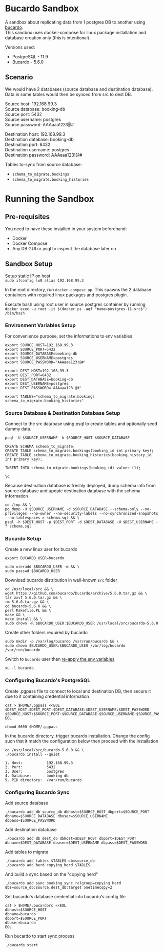 # Bucardo Sandbox

A sandbox about replicating data from 1 postgres DB to another using [bucardo](https://bucardo.org/).  
This sandbox uses docker-compose for linux package installation and database creation only (this is intentional).

Versions used:  
- PostgreSQL - 11.9
- Bucardo - 5.6.0

## Scenario

We would have 2 databases (source database and destination database). Data in some tables would then be synced from src to dest DB.

Source host: 192.168.99.3  
Source database: booking-db  
Source port: 5432  
Source username: postgres  
Source password: AAAaaa123!@#

Destination host: 192.168.99.3  
Destination database: booking-db  
Destination port: 6432  
Destination username: postgres  
Destination password: AAAaaa123!@#

Tables to-sync from source database:  
- `schema_to_migrate.bookings`
- `schema_to_migrate.booking_histories`

# Running the Sandbox

## Pre-requisites

You need to have these installed in your system beforehand:  
- Docker
- Docker Compose
- Any DB GUI or psql to inspect the database later on

## Sandbox Setup

Setup static IP on host  
`sudo ifconfig lo0 alias 192.168.99.3`

In the root directory, run `docker-compose up`. This spawns the 2 database containers with required linux packages and postgres plugin.

Execute bash using root user in source postgres container by running `docker exec -u root -it $(docker ps -aqf "name=postgres-11-src$") /bin/bash`

### Environment Variables Setup

For convenience purpose, set the informations to env variables
```
export SOURCE_HOST=192.168.99.3
export SOURCE_PORT=5432
export SOURCE_DATABASE=booking-db
export SOURCE_USERNAME=postgres
export SOURCE_PASSWORD='AAAaaa123!@#'

export DEST_HOST=192.168.99.3
export DEST_PORT=6432  
export DEST_DATABASE=booking-db  
export DEST_USERNAME=postgres
export DEST_PASSWORD='AAAaaa123!@#'

export TABLES="schema_to_migrate.bookings schema_to_migrate.booking_histories"
```

### Source Database & Destination Database Setup

Connect to the src database using psql to create tables and optionally seed dummy data.  
```
psql -U $SOURCE_USERNAME -h $SOURCE_HOST $SOURCE_DATABASE

CREATE SCHEMA schema_to_migrate;
CREATE TABLE schema_to_migrate.bookings(booking_id int primary key);
CREATE TABLE schema_to_migrate.booking_histories(booking_history_id int primary key);

INSERT INTO schema_to_migrate.bookings(booking_id) values (1);

\q
```

Because destination database is freshly deployed, dump schema info from source database and update destination database with the schema information
```
cd /tmp && \
pg_dump -U $SOURCE_USERNAME -d $SOURCE_DATABASE --schema-only --no-privileges --no-owner --no-security-labels --no-synchronized-snapshots --no-tablespaces > schema.sql && \
psql -h $DEST_HOST -p $DEST_PORT -d $DEST_DATABASE -U $DEST_USERNAME -f schema.sql
```

### Bucardo Setup

Create a new linux user for bucardo
```
export BUCARDO_USER=bucardo

sudo useradd $BUCARDO_USER -m && \
sudo passwd $BUCARDO_USER
```

Download bucardo distribution in well-known `src` folder
```
cd /usr/local/src && \
wget https://github.com/bucardo/bucardo/archive/5.6.0.tar.gz && \
tar zxvf 5.6.0.tar.gz && \
rm 5.6.0.tar.gz && \
cd bucardo-5.6.0 && \
perl Makefile.PL && \
make && \
make install && \
sudo chown -R $BUCARDO_USER:$BUCARDO_USER /usr/local/src/bucardo-5.6.0
```

Create other folders required by bucardo  
```
sudo mkdir -p /var/log/bucardo /var/run/bucardo && \
sudo chown $BUCARDO_USER:$BUCARDO_USER /var/log/bucardo /var/run/bucardo
```

Switch to `bucardo` user then [re-apply the env variables](#environment-variables-setup)
```
su -l bucardo
```

### Configuring Bucardo's PostgreSQL

Create .pgpass file to connect to local and destination DB, then secure it due to it containing credential information
```
cat > $HOME/.pgpass <<EOL  
$DEST_HOST:$DEST_PORT:$DEST_DATABASE:$DEST_USERNAME:$DEST_PASSWORD
$SOURCE_HOST:$SOURCE_PORT:$SOURCE_DATABASE:$SOURCE_USERNAME:$SOURCE_PASSWORD
EOL

chmod 0600 $HOME/.pgpass
```

In the bucardo directory, trigger bucardo installation. Change the config such that it match the configuration below then proceed with the installation
```
cd /usr/local/src/bucardo-5.6.0 && \
./bucardo install --quiet
```

```
1. Host:           192.168.99.3 
2. Port:           5432  
3. User:           postgres  
4. Database:       booking-db  
5. PID directory:  /var/run/bucardo 
```

### Configuring Bucardo Sync

Add source database
```
./bucardo add db source_db dbhost=$SOURCE_HOST dbport=$SOURCE_PORT dbname=$SOURCE_DATABASE dbuser=$SOURCE_USERNAME dbpass=$SOURCE_PASSWORD
```

Add destination database
```
./bucardo add db dest_db dbhost=$DEST_HOST dbport=$DEST_PORT dbname=$DEST_DATABASE dbuser=$DEST_USERNAME dbpass=$DEST_PASSWORD
```

Add tables to migrate
```
./bucardo add tables $TABLES db=source_db
./bucardo add herd copying_herd $TABLES
```

And build a sync based on the "copying herd"
```
./bucardo add sync booking_sync relgroup=copying_herd dbs=source_db:source,dest_db:target onetimecopy=2
```

Set bucardo's database credential info bucardo's config file
```
cat > $HOME/.bucardorc <<EOL
dbhost=$SOURCE_HOST 
dbname=bucardo
dbport=$SOURCE_PORT
dbuser=bucardo  
EOL
```

Run bucardo to start sync process
```
./bucardo start
```